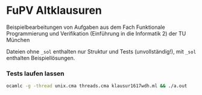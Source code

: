 # FuPV Altklausuren

Beispielbearbeitungen von Aufgaben aus dem Fach Funktionale Programmierung und Verifikation (Einführung in die Informatik 2) der TU München

Dateien ohne `_sol` enthalten nur Struktur und Tests (unvollständig!), mit `_sol` enthalten Beispiellösungen.

### Tests laufen lassen
```bash 
ocamlc -g -thread unix.cma threads.cma klausur1617wdh.ml && ./a.out
```
